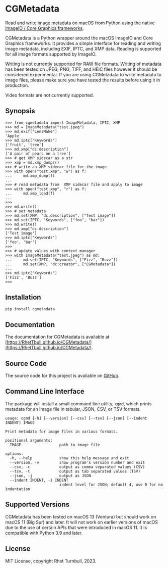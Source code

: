 # CGMetadata

Read and write image metadata on macOS from Python using the native [ImageIO / Core Graphics frameworks](https://developer.apple.com/documentation/imageio).

CGMetadata is a Python wrapper around the macOS ImageIO and Core Graphics frameworks. It provides a simple interface for reading and writing image metadata, including EXIF, IPTC, and XMP data. Reading is supported for all image formats supported by ImageIO.

Writing is not currently supported for RAW file formats.  Writing of metadata has been tested on JPEG, PNG, TIFF, and HEIC files however it should be considered experimental. If you are using CGMetadata to write metadata to image files, please make sure you have tested the results before using it in production.

Video formats are not currently supported.

## Synopsis

<!--
Setup for doctest:

```pycon
>>> import shutil
>>> import os
>>> try:
...     os.remove("test.jpeg")
... except Exception:
...     pass
...
>>> try:
...     os.remove("test.xmp")
... except Exception:
...     pass
...
>>>  
>>> cwd = os.getcwd()
>>> _ = shutil.copy("tests/data/test.jpeg", os.path.join(cwd, "test.jpeg"))
>>> 
```
-->

```pycon
>>> from cgmetadata import ImageMetadata, IPTC, XMP
>>> md = ImageMetadata("test.jpeg")
>>> md.exif["LensMake"]
'Apple'
>>> md.iptc["Keywords"]
['fruit', 'tree']
>>> md.xmp["dc:description"]
['A pair of pears on a tree']
>>> # get XMP sidecar as a str
>>> xmp = md.xmp_dumps()
>>> # write an XMP sidecar file for the image
>>> with open("test.xmp", "w") as f:
...     md.xmp_dump(f)
...
>>> # read metadata from  XMP sidecar file and apply to image
>>> with open("test.xmp", "r") as f:
...     md.xmp_load(f)
...
>>> 
>>> md.write()
>>> # set metadata
>>> md.set(XMP, "dc:description", ["Test image"])
>>> md.set(IPTC, "Keywords", ["foo", "bar"])
>>> md.write()
>>> md.xmp["dc:description"]
['Test image']
>>> md.iptc["Keywords"]
['foo', 'bar']
>>> 
>>> # update values with context manager
>>> with ImageMetadata("test.jpeg") as md:
...     md.set(IPTC, "Keywords", ["Fizz", "Buzz"])
...     md.set(XMP, "dc:creator", ["CGMetadata"])
...
>>> md.iptc["Keywords"]
['Fizz', 'Buzz']
>>> 
```

## Installation

```bash
pip install cgmetadata
```

## Documentation

The documentation for CGMetadata is available at [https://RhetTbull.github.io/CGMetadata/](https://RhetTbull.github.io/CGMetadata/).

## Source Code

The source code for this project is available on [GitHub](https://github.com/RhetTbull/CGMetadata).

## Command Line Interface

The package will install a small command line utility, `cgmd`, which prints
metadata for an image file in tabular, JSON, CSV, or TSV formats.

```
usage: cgmd [-h] [--version] [--csv] [--tsv] [--json] [--indent INDENT] IMAGE

Print metadata for image files in various formats.

positional arguments:
  IMAGE                 path to image file

options:
  -h, --help            show this help message and exit
  --version, -v         show program's version number and exit
  --csv, -c             output as comma separated values (CSV)
  --tsv, -t             output as tab separated values (TSV)
  --json, -j            output as JSON
  --indent INDENT, -i INDENT
                        indent level for JSON; default 4, use 0 for no indentation
```

## Supported Versions

CGMetadata has been tested on macOS 13 (Ventura) but should work on macOS 11 (Big Sur) and later. It will not work on earlier versions of macOS due to the use of certain APIs that were introduced in macOS 11. It is compatible with Python 3.9 and later.

## License

MIT License, copyright Rhet Turnbull, 2023.

<!--
Cleanup for doctest:

```pycon
>>> import os
>>> os.remove("test.jpeg")
>>> os.remove("test.xmp")
>>> 
```
-->